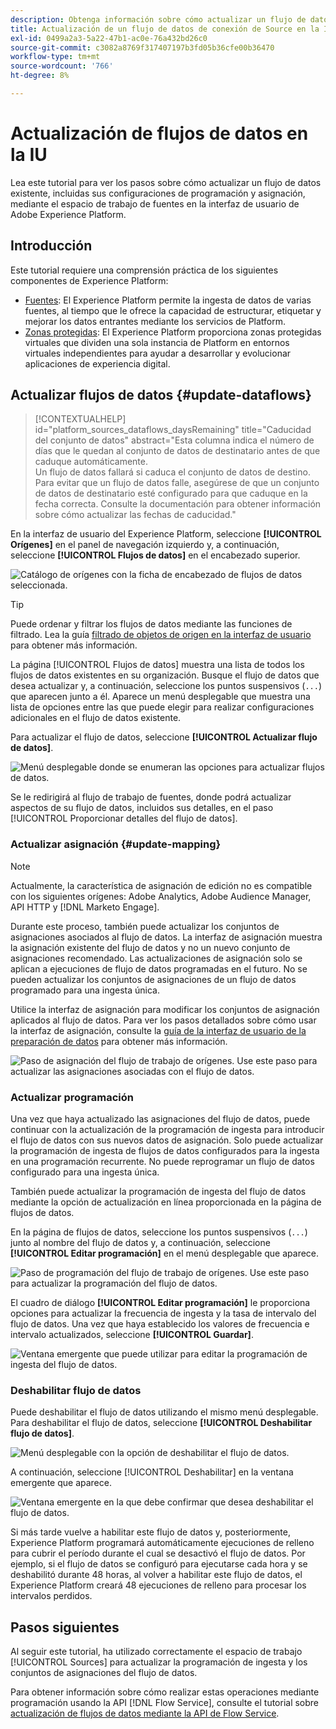 ```yaml
---
description: Obtenga información sobre cómo actualizar un flujo de datos de fuentes existente en la interfaz de usuario de Experience Platform.
title: Actualización de un flujo de datos de conexión de Source en la IU
exl-id: 0499a2a3-5a22-47b1-ac0e-76a432bd26c0
source-git-commit: c3082a8769f317407197b3fd05b36cfe00b36470
workflow-type: tm+mt
source-wordcount: '766'
ht-degree: 8%

---
```


# Actualización de flujos de datos en la IU

Lea este tutorial para ver los pasos sobre cómo actualizar un flujo de datos existente, incluidas sus configuraciones de programación y asignación, mediante el espacio de trabajo de fuentes en la interfaz de usuario de Adobe Experience Platform.

## Introducción 

Este tutorial requiere una comprensión práctica de los siguientes componentes de Experience Platform:

* [Fuentes](../../home.md): El Experience Platform permite la ingesta de datos de varias fuentes, al tiempo que le ofrece la capacidad de estructurar, etiquetar y mejorar los datos entrantes mediante los servicios de Platform.
* [Zonas protegidas](../../../sandboxes/home.md): El Experience Platform proporciona zonas protegidas virtuales que dividen una sola instancia de Platform en entornos virtuales independientes para ayudar a desarrollar y evolucionar aplicaciones de experiencia digital.

## Actualizar flujos de datos {#update-dataflows}

>[!CONTEXTUALHELP]
>id="platform_sources_dataflows_daysRemaining"
>title="Caducidad del conjunto de datos"
>abstract="Esta columna indica el número de días que le quedan al conjunto de datos de destinatario antes de que caduque automáticamente.<br>Un flujo de datos fallará si caduca el conjunto de datos de destino. Para evitar que un flujo de datos falle, asegúrese de que un conjunto de datos de destinatario esté configurado para que caduque en la fecha correcta. Consulte la documentación para obtener información sobre cómo actualizar las fechas de caducidad."

En la interfaz de usuario del Experience Platform, seleccione **[!UICONTROL Orígenes]** en el panel de navegación izquierdo y, a continuación, seleccione **[!UICONTROL Flujos de datos]** en el encabezado superior.

![Catálogo de orígenes con la ficha de encabezado de flujos de datos seleccionada.](../../images/tutorials/update-dataflows/catalog.png)

>[!TIP]
>
>Puede ordenar y filtrar los flujos de datos mediante las funciones de filtrado. Lea la guía [filtrado de objetos de origen en la interfaz de usuario](./filter.md) para obtener más información.

La página [!UICONTROL Flujos de datos] muestra una lista de todos los flujos de datos existentes en su organización. Busque el flujo de datos que desea actualizar y, a continuación, seleccione los puntos suspensivos (`...`) que aparecen junto a él. Aparece un menú desplegable que muestra una lista de opciones entre las que puede elegir para realizar configuraciones adicionales en el flujo de datos existente.

Para actualizar el flujo de datos, seleccione **[!UICONTROL Actualizar flujo de datos]**.

![Menú desplegable donde se enumeran las opciones para actualizar flujos de datos.](../../images/tutorials/update-dataflows/dropdown_update.png)

Se le redirigirá al flujo de trabajo de fuentes, donde podrá actualizar aspectos de su flujo de datos, incluidos sus detalles, en el paso [!UICONTROL Proporcionar detalles del flujo de datos].

### Actualizar asignación {#update-mapping}

>[!NOTE]
>
>Actualmente, la característica de asignación de edición no es compatible con los siguientes orígenes: Adobe Analytics, Adobe Audience Manager, API HTTP y [!DNL Marketo Engage].

Durante este proceso, también puede actualizar los conjuntos de asignaciones asociados al flujo de datos.  La interfaz de asignación muestra la asignación existente del flujo de datos y no un nuevo conjunto de asignaciones recomendado. Las actualizaciones de asignación solo se aplican a ejecuciones de flujo de datos programadas en el futuro. No se pueden actualizar los conjuntos de asignaciones de un flujo de datos programado para una ingesta única.

Utilice la interfaz de asignación para modificar los conjuntos de asignación aplicados al flujo de datos. Para ver los pasos detallados sobre cómo usar la interfaz de asignación, consulte la [guía de la interfaz de usuario de la preparación de datos](../../../data-prep/ui/mapping.md) para obtener más información.

![Paso de asignación del flujo de trabajo de orígenes. Use este paso para actualizar las asignaciones asociadas con el flujo de datos.](../../images/tutorials/update-dataflows/mapping.png)

### Actualizar programación

Una vez que haya actualizado las asignaciones del flujo de datos, puede continuar con la actualización de la programación de ingesta para introducir el flujo de datos con sus nuevos datos de asignación. Solo puede actualizar la programación de ingesta de flujos de datos configurados para la ingesta en una programación recurrente. No puede reprogramar un flujo de datos configurado para una ingesta única.

También puede actualizar la programación de ingesta del flujo de datos mediante la opción de actualización en línea proporcionada en la página de flujos de datos.

En la página de flujos de datos, seleccione los puntos suspensivos (`...`) junto al nombre del flujo de datos y, a continuación, seleccione **[!UICONTROL Editar programación]** en el menú desplegable que aparece.

![Paso de programación del flujo de trabajo de orígenes. Use este paso para actualizar la programación del flujo de datos.](../../images/tutorials/update-dataflows/dropdown_edit.png)

El cuadro de diálogo **[!UICONTROL Editar programación]** le proporciona opciones para actualizar la frecuencia de ingesta y la tasa de intervalo del flujo de datos. Una vez que haya establecido los valores de frecuencia e intervalo actualizados, seleccione **[!UICONTROL Guardar]**.

![Ventana emergente que puede utilizar para editar la programación de ingesta del flujo de datos.](../../images/tutorials/update-dataflows/edit_schedule.png)

### Deshabilitar flujo de datos

Puede deshabilitar el flujo de datos utilizando el mismo menú desplegable. Para deshabilitar el flujo de datos, seleccione **[!UICONTROL Deshabilitar flujo de datos]**.

![Menú desplegable con la opción de deshabilitar el flujo de datos.](../../images/tutorials/update-dataflows/dropdown_disable.png)

A continuación, seleccione [!UICONTROL Deshabilitar] en la ventana emergente que aparece.

![Ventana emergente en la que debe confirmar que desea deshabilitar el flujo de datos.](../../images/tutorials/update-dataflows/disable_dataflow.png)

Si más tarde vuelve a habilitar este flujo de datos y, posteriormente, Experience Platform programará automáticamente ejecuciones de relleno para cubrir el período durante el cual se desactivó el flujo de datos. Por ejemplo, si el flujo de datos se configuró para ejecutarse cada hora y se deshabilitó durante 48 horas, al volver a habilitar este flujo de datos, el Experience Platform creará 48 ejecuciones de relleno para procesar los intervalos perdidos.

## Pasos siguientes

Al seguir este tutorial, ha utilizado correctamente el espacio de trabajo [!UICONTROL Sources] para actualizar la programación de ingesta y los conjuntos de asignaciones del flujo de datos.

Para obtener información sobre cómo realizar estas operaciones mediante programación usando la API [!DNL Flow Service], consulte el tutorial sobre [actualización de flujos de datos mediante la API de Flow Service](../../tutorials/api/update-dataflows.md).
